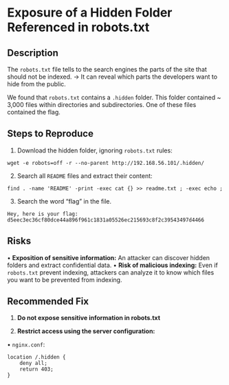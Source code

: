 # Exposure of a Hidden Folder Referenced in robots.txt

## Description

The `robots.txt` file tells to the search engines the parts of the site that should not be indexed. 
-> It can reveal which parts the developers want to hide from the public.

We found that `robots.txt` contains a `.hidden` folder. This folder contained ~ 3,000 files within directories and subdirectories. 
One of these files contained the flag.

## Steps to Reproduce

1. Download the hidden folder, ignoring `robots.txt` rules:
```
wget -e robots=off -r --no-parent http://192.168.56.101/.hidden/
```

2. Search all `README` files and extract their content:
```
find . -name 'README' -print -exec cat {} >> readme.txt ; -exec echo ;
```

3. Search the word “flag” in the file.
```
Hey, here is your flag: d5eec3ec36cf80dce44a896f961c1831a05526ec215693c8f2c39543497d4466
```

## Risks

• **Exposition of sensitive information:** An attacker can discover hidden folders and extract confidential data.
• **Risk of malicious indexing:** Even if `robots.txt` prevent indexing, attackers can analyze it to know which files you want to be prevented from indexing.

## Recommended Fix

1. **Do not expose sensitive information in robots.txt**

2. **Restrict access using the server configuration:**

• `nginx.conf`:
```
location /.hidden {
    deny all;
    return 403;
}
```
